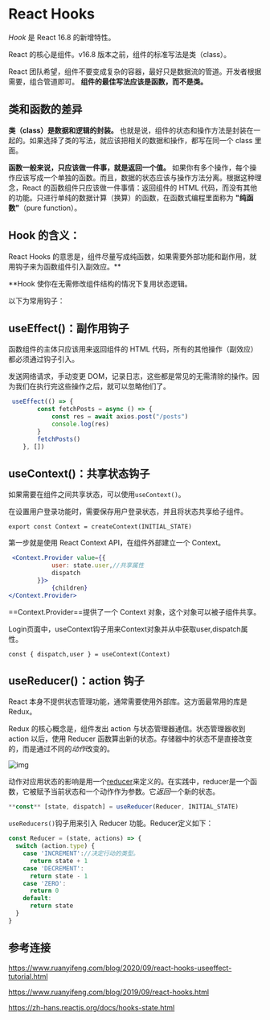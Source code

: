 # React Hooks

*Hook* 是 React 16.8 的新增特性。

React 的核心是组件。v16.8 版本之前，组件的标准写法是类（class）。

React 团队希望，组件不要变成复杂的容器，最好只是数据流的管道。开发者根据需要，组合管道即可。 **组件的最佳写法应该是函数，而不是类。**

## 类和函数的差异

**类（class）是数据和逻辑的封装。** 也就是说，组件的状态和操作方法是封装在一起的。如果选择了类的写法，就应该把相关的数据和操作，都写在同一个 class 里面。

**函数一般来说，只应该做一件事，就是返回一个值。** 如果你有多个操作，每个操作应该写成一个单独的函数。而且，数据的状态应该与操作方法分离。根据这种理念，React 的函数组件只应该做一件事情：返回组件的 HTML 代码，而没有其他的功能。只进行单纯的数据计算（换算）的函数，在函数式编程里面称为 **"纯函数"**（pure function）。

## Hook 的含义：

React Hooks 的意思是，组件尽量写成纯函数，如果需要外部功能和副作用，就用钩子来为函数组件引入副效应。**

**Hook 使你在无需修改组件结构的情况下复用状态逻辑。

以下为常用钩子：

## useEffect()：副作用钩子

函数组件的主体只应该用来返回组件的 HTML 代码，所有的其他操作（副效应）都必须通过钩子引入。

发送网络请求，手动变更 DOM，记录日志，这些都是常见的无需清除的操作。因为我们在执行完这些操作之后，就可以忽略他们了。

```jsx
 useEffect(() => {
        const fetchPosts = async () => {
            const res = await axios.post("/posts")
            console.log(res)
        }
        fetchPosts()
    }, [])
```



## useContext()：共享状态钩子

如果需要在组件之间共享状态，可以使用`useContext()`。

在设置用户登录功能时，需要保存用户登录状态，并且将状态共享给子组件。

```
export const Context = createContext(INITIAL_STATE)
```

第一步就是使用 React Context API，在组件外部建立一个 Context。

```jsx
 <Context.Provider value={{
            user: state.user,//共享属性
            dispatch
        }}>
            {children}
</Context.Provider>
```

==Context.Provider==提供了一个 Context 对象，这个对象可以被子组件共享。

Login页面中，useContext钩子用来Context对象并从中获取user,dispatch属性。

```
const { dispatch,user } = useContext(Context)
```

## useReducer()：action 钩子

React 本身不提供状态管理功能，通常需要使用外部库。这方面最常用的库是 Redux。

Redux 的核心概念是，组件发出 action 与状态管理器通信。状态管理器收到 action 以后，使用 Reducer 函数算出新的状态。存储器中的状态不是直接改变的，而是通过不同的*动作*改变的。

![img](https://facebook.github.io/flux/img/overview/flux-simple-f8-diagram-with-client-action-1300w.png)

动作对应用状态的影响是用一个[reducer](https://redux.js.org/basics/reducers)来定义的。在实践中，reducer是一个函数，它被赋予当前状态和一个动作作为参数。它*返回*一个新的状态。

```javascript
**const** [state, dispatch] = useReducer(Reducer, INITIAL_STATE)
```

`useReducers()`钩子用来引入 Reducer 功能。Reducer定义如下：

```javascript
const Reducer = (state, actions) => {
  switch (action.type) {
    case 'INCREMENT'://决定行动的类型。
      return state + 1
    case 'DECREMENT':
      return state - 1
    case 'ZERO':
      return 0
    default: 
      return state
  }
}
```

## 参考连接

https://www.ruanyifeng.com/blog/2020/09/react-hooks-useeffect-tutorial.html

https://www.ruanyifeng.com/blog/2019/09/react-hooks.html

https://zh-hans.reactjs.org/docs/hooks-state.html

